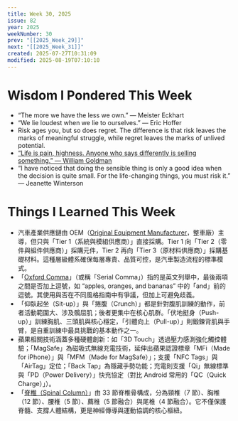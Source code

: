 ```yaml
---
title: Week 30, 2025
issue: 82
year: 2025
weekNumber: 30
prev: "[[2025_Week_29]]"
next: "[[2025_Week_31]]"
created: 2025-07-27T10:31:09
modified: 2025-08-19T07:10:10
---
```


# Wisdom I Pondered This Week

* “The more we have the less we own.” — Meister Eckhart
* “We lie loudest when we lie to ourselves.” — Eric Hoffer
* Risk ages you, but so does regret. The difference is that risk leaves the marks of meaningful struggle, while regret leaves the marks of unlived potential.
* [“Life is pain, highness. Anyone who says differently is selling something.” — William Goldman](https://www.goodreads.com/quotes/1387-life-is-pain-highness-anyone-who-says-differently-is-selling)
* “I have noticed that doing the sensible thing is only a good idea when the decision is quite small. For the life-changing things, you must risk it.” — Jeanette Winterson

# Things I Learned This Week

* 汽車產業供應鏈由 OEM（[Original Equipment Manufacturer](https://en.wikipedia.org/wiki/Original_equipment_manufacturer)，整車廠）主導，但只與「Tier 1（系統與模組供應商）」直接採購。Tier 1 向「Tier 2（零件與組件供應商）」採購元件，Tier 2 再向「Tier 3（原材料供應商）」採購基礎材料。這種層級體系確保每層專責、品質可控，是汽車製造流程的標準模式。
* 「[Oxford Comma](https://www.google.com/search?q=Oxford+Comma)」（或稱「Serial Comma」）指的是英文列舉中，最後兩項之間是否加上逗號，如 “apples, oranges, and bananas” 中的「and」前的逗號。其使用與否在不同風格指南中有爭議，但加上可避免歧義。
* 「仰臥起坐（Sit-up）」與「捲腹（Crunch）」都是針對腹肌訓練的動作，前者活動範圍大、涉及髖屈肌；後者更集中在核心肌群。「伏地挺身（Push-up）」訓練胸肌、三頭肌與核心穩定，「引體向上（Pull-up）」則鍛鍊背肌與手臂，是自重訓練中最具挑戰的基本動作之一。
* 蘋果相關技術涵蓋多種硬體創新：如「3D Touch」透過壓力感測強化觸控體驗；「MagSafe」為磁吸式無線充電技術，延伸出蘋果認證標章「MFi（Made for iPhone）」與「MFM（Made for MagSafe）」；支援「NFC Tags」與「AirTag」定位；「Back Tap」為隱藏手勢功能；充電則支援「Qi」無線標準與「PD（Power Delivery）」快充協定（對比 Android 常用的「QC（Quick Charge）」）。
* 「[脊椎（Spinal Column）](https://en.wikipedia.org/wiki/Vertebral_column)」由 33 節脊椎骨構成，分為頸椎（7 節）、胸椎（12 節）、腰椎（5 節）、薦椎（5 節融合）與尾椎（4 節融合）。它不僅保護脊髓、支撐人體結構，更是神經傳導與運動協調的核心樞紐。
